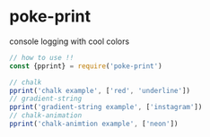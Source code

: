 # poke-print
console logging with cool colors

```js
// how to use !!
const {pprint} = require('poke-print')

// chalk
pprint('chalk example', ['red', 'underline'])
// gradient-string
pprint('gradient-string example', ['instagram'])
// chalk-animation
pprint('chalk-animtion example', ['neon'])
```
